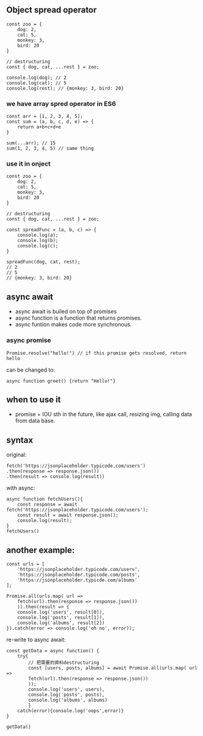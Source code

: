 ## Object spread operator
```
const zoo = {
	dog: 2,
	cat: 5,
	monkey: 3,
	bird: 20
} 

// destructuring
const { dog, cat, ...rest } = zoo; 

console.log(dog); // 2
console.log(cat); // 5
console.log(rest); // {monkey: 3, bird: 20}
```

### we have array spred operator in ES6
```
const arr = [1, 2, 3, 4, 5];
const sum = (a, b, c, d, e) => {
	return a+b+c+d+e
}

sum(...arr); // 15
sum(1, 2, 3, 4, 5) // same thing
```

### use it in onject
```
const zoo = {
	dog: 2,
	cat: 5,
	monkey: 3,
	bird: 20
} 

// destructuring
const { dog, cat, ...rest } = zoo; 

const spreadFunc = (a, b, c) => {
	console.log(a);
	console.log(b);
	console.log(c);
}

spreadFunc(dog, cat, rest);
// 2
// 5
// {monkey: 3, bird: 20}
```



## async await
- async await is builed on top of promises
- async function is a function that returns promises.
- async funtion makes code more synchronous.

### async promise
```
Promise.resolve("hello!") // if this promise gets resolved, return hello
```
can be changed to:
```
async function greet() {return "Hello!"}
```



## when to use it
- promise = IOU sth in the future, like ajax call, resizing img, 
calling data from data base.

## syntax

original:
```
fetch('https://jsonplaceholder.typicode.com/users')
.then(response => response.json())
.then(result => console.log(result))
```
with async:
```
async function fetchUsers(){
	const response = await fetch('https://jsonplaceholder.typicode.com/users');
	const result = await response.json();
	console.log(result);
}
fetchUsers()
```

## another example:
```
const urls = [
	'https://jsonplaceholder.typicode.com/users',
	'https://jsonplaceholder.typicode.com/posts',
	'https://jsonplaceholder.typicde.com/albums'
];

Promise.all(urls.map( url => 
	fetch(url).then(response => response.json())
	)).then(result => {
	console.log('users', result[0]),
	console.log('posts', result[1]),
	console.log('albums', result[2])
}).catch(error => console.log('oh no', error));
```
re-write to async await:
```
const getData = async function() {
	try{
		// 把需要的資料destructuring
		const [users, posts, albums] = await Promise.all(urls.map( url => 
		fetch(url).then(response => response.json())
		));
		console.log('users', users),
		console.log('posts', posts),
		console.log('albums', albums)
		}
	catch(error){console.log('oops',error)}
}

getData()
```


